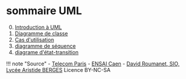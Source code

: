 # sommaire UML

0. [Introduction à UML](./3.1_diagrammeClasse/3.1.0_IntroUML.md)
1. [Diagramme de classe](./3.1_diagrammeClasse/3.1.1_diagrammeDeClasse.md)
2. [Cas d'utilisation]()
3. [diagramme de séquence]()
4. [diagrame d'état-transition]()

!!! note "Source"
    - [Telecom Paris](http://www-inf.telecom-sudparis.eu/cours/CSC4002/EnLigne/Cours/CoursUML/5.16.19.html)
    - [ENSAI Caen](https://foad.ensicaen.fr/pluginfile.php/1214/course/section/635/uml2java.pdf)
    - [David Roumanet, SIO, Lycée Aristide BERGES](https://nuage03.apps.education.fr/index.php/s/cLFoMwBEFce9wiH?path=%2FBloc%202%20(sp%C3%A9cialisation)%2F230%20-%20UML) Licence BY-NC-SA
